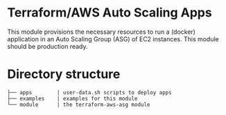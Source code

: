 # Terraform/AWS Auto Scaling Apps

This module provisions the necessary resources to run a (docker) application in an Auto Scaling Group (ASG) of EC2 instances. This module should be production ready.

# Directory structure
```
├── apps        | user-data.sh scripts to deploy apps          
├── examples    | examples for this module
└── module      | the terraform-aws-asg module
```

